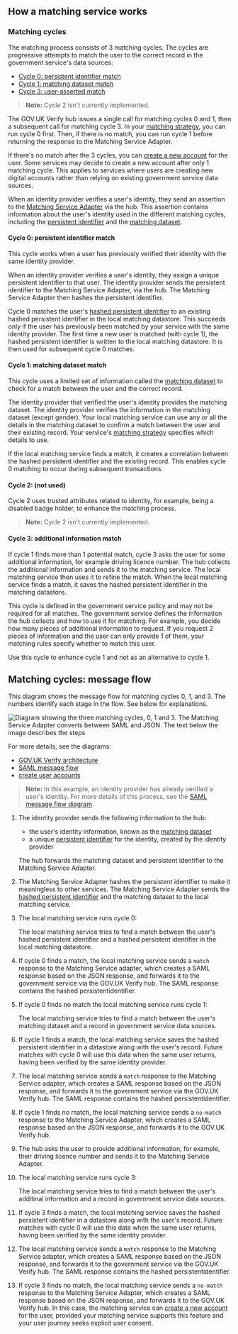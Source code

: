 ## How a matching service works


### Matching cycles

The matching process consists of 3 matching cycles. The cycles are
progressive attempts to match the user to the correct record in the
government service's data sources:

* [Cycle 0: persistent identifier match](#cycle-0-persistent-identifier-match)
* [Cycle 1: matching dataset match](#cycle-1-matching-dataset-match)
* [Cycle 3: user-asserted match](#cycle-3-user-asserted-match)

> **Note:** Cycle 2 isn't currently implemented.

The GOV.UK Verify hub issues a single call for matching cycles 0 and 1,
then a subsequent call for matching cycle 3. In your
[matching strategy](#define-your-matching-strategy), you can run cycle 0 first. Then, if
there is no match, you can run cycle 1 before returning the response to
the Matching Service Adapter.

If there's no match after the 3 cycles, you can
[create a new account](#create-user-accounts) for the user. Some services may decide
to create a new account after only 1 matching cycle. This applies to
services where users are creating new digital accounts rather than
relying on existing government service data sources.

When an identity provider verifies a user's identity, they send an
assertion to the [Matching Service Adapter](#matching-service-adapter) via the hub.
This assertion contains information about the user's identity used in
the different matching cycles, including the [persistent identifier](#glossary-persistent-identifier) and the [matching dataset](#glossary-matching-dataset).

#### Cycle 0: persistent identifier match

This cycle works when a user has previously verified their identity with
the same identity provider.

When an identity provider verifies a user's identity, they assign a
unique persistent identifier to that user. The identity provider sends
the persistent identifier to the Matching Service Adapter, via the hub.
The Matching Service Adapter then hashes the persistent identifier.

Cycle 0 matches the user's [hashed persistent identifier](#glossary-hashed-PID) to an existing
hashed persistent identifier in the local matching datastore. This
succeeds only if the user has previously been matched by your service
with the same identity provider. The first time a new user is matched
(with cycle 1), the hashed persistent identifier is written to the local
matching datastore. It is then used for subsequent cycle 0 matches.

#### Cycle 1: matching dataset match

This cycle uses a limited set of information called the [matching dataset](#glossary-matching-dataset)
to check for a match between the user and the correct record. 

The identity provider that verified the user's identity provides the matching dataset. The identity provider verifies the information in the matching dataset
(except gender). Your local matching
service can use any or all the details in the matching dataset to
confirm a match between the user and their existing record. Your
service's [matching strategy](#define-your-matching-strategy) specifies which details to
use.

If the local matching service finds a match, it creates a correlation
between the hashed persistent identifier and the existing record. This
enables cycle 0 matching to occur during subsequent transactions.

#### Cycle 2: (not used)

Cycle 2 uses trusted attributes related to identity, for example, being
a disabled badge holder, to enhance the matching process.

> **Note:** Cycle 2 isn't currently implemented.

#### Cycle 3: additional information match

If cycle 1 finds more than 1 potential match, cycle 3 asks the user for
some additional information, for example driving licence number. The hub
collects the additional information and sends it to the matching
service. The local matching service then uses it to refine the match.
When the local matching service finds a match, it saves the hashed
persistent identifier in the matching datastore.

This cycle is defined in the government service policy and may not be
required for all matches. The government service defines the information
the hub collects and how to use it for matching. For example, you decide
how many pieces of additional information to request. If you request 2
pieces of information and the user can only provide 1 of them, your
matching rules specify whether to match this user.

Use this cycle to enhance cycle 1 and not as an alternative to cycle 1.

## Matching cycles: message flow

<a name="matching-cycles-diagram"></a>

This diagram shows the message flow for matching cycles 0, 1, and 3. The
numbers identify each stage in the flow. See below for explanations. 


![Diagram showing the three matching cycles, 0, 1 and 3. The Matching Service Adapter converts between SAML and JSON. The text below the image describes the steps](/documentation/ms/matchingcyclesIO.svg)

For more details, see the diagrams:

* [GOV.UK Verify architecture](#architecture-diagram)
* [SAML message flow](#saml-flow-diagram)
* [create user accounts](#create-user-accounts-diagram)

> **Note:** In this example, an identity provider has already verified a user's
> identity. For more details of this process, see the
> [SAML message flow diagram](#saml-flow-diagram).

1. The identity provider sends the following information to the hub:
    * the user's identity information, known as the [matching dataset](#glossary-matching-dataset)
    * a unique [persistent identifier](#glossary-persistent-identifier) for the identity, created by the identity provider

    The hub forwards the matching dataset and persistent identifier to the Matching Service Adapter.
1. The Matching Service Adapter hashes the persistent identifier to make it meaningless to other services. The Matching Service Adapter sends the [hashed persistent identifier](#glossary-hashed-PID) and the matching dataset to the local matching service.
1. The local matching service runs cycle 0:

    The local matching service tries to find a match between the user's hashed persistent identifier and a hashed persistent identifier in the local matching datastore. 

1. If cycle 0 finds a match, the local matching service sends a `match` response to the Matching Service adapter, which creates a SAML response based on the JSON response, and forwards it to the government service via the GOV.UK Verify hub. The SAML response contains the hashed persistentidentifier.

1. If cycle 0 finds no match the local matching service runs
    cycle 1:
    
    The local matching service tries to find a match between the user's matching dataset and a record in government service data sources. 

1. If cycle 1 finds a match, the local matching service saves the hashed persistent identifier in a datastore along with the user's record. Future matches with cycle 0 will use this data when the same user returns, having been verified by the same identity provider.

1. The local matching service sends a `match` response to the Matching Service adapter, which creates a SAML response based on the JSON response, and forwards it to the government service via the GOV.UK Verify hub. The SAML response contains the hashed persistentidentifier.

1. If cycle 1 finds no match, the local matching service sends a `no-match` response to the Matching Service Adapter, which creates a SAML response based on the JSON response, and forwards it to the GOV.UK Verify hub.

1. The hub asks the user to provide additional information, for example, their driving licence number and sends it to the Matching Service Adapter. 

1. The local matching service runs cycle 3:

    The local matching service tries to find a match between the user's additinal information and a record in government service data sources. 

1. If cycle 3 finds a match, the local matching service saves the hashed persistent identifier in a datastore along with the user's record. Future matches with cycle 0 will use this data when the same user returns, having been verified by the same identity provider.

1. The local matching service sends a `match` response to the Matching Service adapter, which creates a SAML response based on the JSON response, and forwards it to the government service via the GOV.UK Verify hub. The SAML response contains the hashed persistentidentifier.


13. If cycle 3 finds no match, the local matching service sends a `no-match` response to the Matching Service Adapter, which creates a SAML response based on the JSON response, and forwards it to the GOV.UK Verify hub.  In this case, the matching service can [create a new account](#create-user-accounts) for the user, provided your matching service supports this feature and your user journey seeks explicit user consent.


